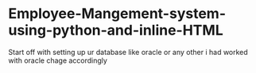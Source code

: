 # Employee-Mangement-system-using-python-and-inline-HTML
Start off with setting up ur database like oracle or any other i had worked with oracle chage accordingly
